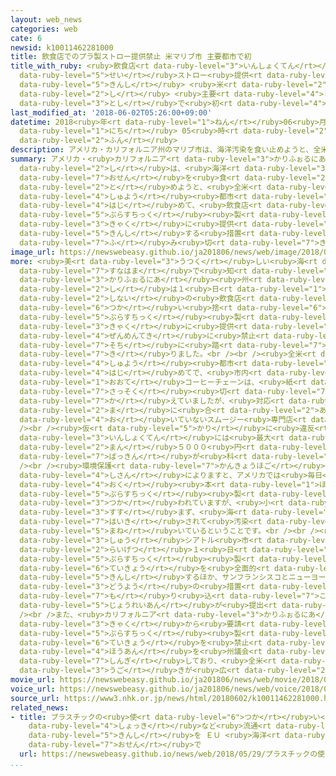 ```yaml
---
layout: web_news
categories: web
cate: 6
newsid: k10011462281000
title: 飲食店でのプラ製ストロー提供禁止 米マリブ市 主要都市で初
title_with_ruby: <ruby>飲食店<rt data-ruby-level="3">いんしょくてん</rt></ruby>でのプラ<ruby>製<rt
  data-ruby-level="5">せい</rt></ruby>ストロー<ruby>提供<rt data-ruby-level="6">ていきょう</rt></ruby><ruby>禁止<rt
  data-ruby-level="5">きんし</rt></ruby> <ruby>米<rt data-ruby-level="2">べい</rt></ruby>マリブ<ruby>市<rt
  data-ruby-level="2">し</rt></ruby> <ruby>主要<rt data-ruby-level="4">しゅよう</rt></ruby><ruby>都市<rt
  data-ruby-level="3">とし</rt></ruby>で<ruby>初<rt data-ruby-level="4">はつ</rt></ruby>
last_modified_at: '2018-06-02T05:26:00+09:00'
datetime: 2018<ruby>年<rt data-ruby-level="1">ねん</rt></ruby>06<ruby>月<rt data-ruby-level="1">がつ</rt></ruby>02<ruby>日<rt
  data-ruby-level="1">にち</rt></ruby> 05<ruby>時<rt data-ruby-level="2">じ</rt></ruby>26<ruby>分<rt
  data-ruby-level="2">ふん</rt></ruby>
description: アメリカ・カリフォルニア州のマリブ市は、海洋汚染を食い止めようと、全米の主要都市としては初めて、飲食店がプラスチック製ストローを客に提供することを禁止する措置に踏み切りました。
summary: アメリカ・<ruby>カリフォルニア<rt data-ruby-level="3">かりふぉるにあ</rt></ruby><ruby>州<rt data-ruby-level="3">しゅう</rt></ruby>のマリブ<ruby>市<rt
  data-ruby-level="2">し</rt></ruby>は、<ruby>海洋<rt data-ruby-level="3">かいよう</rt></ruby><ruby>汚染<rt
  data-ruby-level="7">おせん</rt></ruby>を<ruby>食<rt data-ruby-level="2">く</rt></ruby>い<ruby>止<rt
  data-ruby-level="2">と</rt></ruby>めようと、<ruby>全米<rt data-ruby-level="3">ぜんべい</rt></ruby>の<ruby>主要<rt
  data-ruby-level="4">しゅよう</rt></ruby><ruby>都市<rt data-ruby-level="3">とし</rt></ruby>としては<ruby>初<rt
  data-ruby-level="4">はじ</rt></ruby>めて、<ruby>飲食店<rt data-ruby-level="3">いんしょくてん</rt></ruby>が<ruby>プラスチック<rt
  data-ruby-level="5">ぷらすちっく</rt></ruby><ruby>製<rt data-ruby-level="5">せい</rt></ruby>ストローを<ruby>客<rt
  data-ruby-level="3">きゃく</rt></ruby>に<ruby>提供<rt data-ruby-level="6">ていきょう</rt></ruby>することを<ruby>禁止<rt
  data-ruby-level="5">きんし</rt></ruby>する<ruby>措置<rt data-ruby-level="7">そち</rt></ruby>に<ruby>踏<rt
  data-ruby-level="7">ふ</rt></ruby>み<ruby>切<rt data-ruby-level="7">き</rt></ruby>りました。
image_url: https://newswebeasy.github.io/ja201806/news/web/image/2018/06/02/K10011462281_1806020557_1806020557_01_02.jpg
more: <ruby>美<rt data-ruby-level="3">うつく</rt></ruby>しい<ruby>海<rt data-ruby-level="2">うみ</rt></ruby>と<ruby>砂浜<rt
  data-ruby-level="7">すなはま</rt></ruby>で<ruby>知<rt data-ruby-level="2">し</rt></ruby>られる<ruby>カリフォルニア<rt
  data-ruby-level="3">かりふぉるにあ</rt></ruby><ruby>州<rt data-ruby-level="3">しゅう</rt></ruby>マリブ<ruby>市<rt
  data-ruby-level="2">し</rt></ruby>は１<ruby>日<rt data-ruby-level="1">にち</rt></ruby>、<ruby>市内<rt
  data-ruby-level="2">しない</rt></ruby>の<ruby>飲食店<rt data-ruby-level="3">いんしょくてん</rt></ruby>が<ruby>使<rt
  data-ruby-level="6">つか</rt></ruby>い<ruby>捨<rt data-ruby-level="6">す</rt></ruby>ての<ruby>プラスチック<rt
  data-ruby-level="5">ぷらすちっく</rt></ruby><ruby>製<rt data-ruby-level="5">せい</rt></ruby>ストローを<ruby>客<rt
  data-ruby-level="3">きゃく</rt></ruby>に<ruby>提供<rt data-ruby-level="6">ていきょう</rt></ruby>することを<ruby>全面的<rt
  data-ruby-level="4">ぜんめんてき</rt></ruby>に<ruby>禁止<rt data-ruby-level="5">きんし</rt></ruby>する<ruby>措置<rt
  data-ruby-level="7">そち</rt></ruby>に<ruby>踏<rt data-ruby-level="7">ふ</rt></ruby>み<ruby>切<rt
  data-ruby-level="7">き</rt></ruby>りました。<br /><br /><ruby>全米<rt data-ruby-level="3">ぜんべい</rt></ruby>の<ruby>主要<rt
  data-ruby-level="4">しゅよう</rt></ruby><ruby>都市<rt data-ruby-level="3">とし</rt></ruby>としては<ruby>初<rt
  data-ruby-level="4">はじ</rt></ruby>めてで、<ruby>市内<rt data-ruby-level="2">しない</rt></ruby>にある<ruby>大手<rt
  data-ruby-level="1">おおて</rt></ruby>コーヒーチェーンは、<ruby>紙<rt data-ruby-level="2">かみ</rt></ruby>でできたストローに<ruby>早速<rt
  data-ruby-level="7">さっそく</rt></ruby><ruby>切<rt data-ruby-level="7">き</rt></ruby>り<ruby>替<rt
  data-ruby-level="7">か</rt></ruby>えていましたが、<ruby>対応<rt data-ruby-level="5">たいおう</rt></ruby>が<ruby>間<rt
  data-ruby-level="2">ま</rt></ruby>に<ruby>合<rt data-ruby-level="2">あ</rt></ruby>わず、ストローを<ruby>置<rt
  data-ruby-level="4">お</rt></ruby>いていないスムージー<ruby>専門店<rt data-ruby-level="6">せんもんてん</rt></ruby>もありました。<br
  /><br /><ruby>仮<rt data-ruby-level="5">かり</rt></ruby>に<ruby>違反<rt data-ruby-level="7">いはん</rt></ruby>すると、<ruby>飲食店<rt
  data-ruby-level="3">いんしょくてん</rt></ruby>には<ruby>最大<rt data-ruby-level="4">さいだい</rt></ruby>で５００ドル（およそ５<ruby>万<rt
  data-ruby-level="2">まん</rt></ruby>５０００<ruby>円<rt data-ruby-level="1">えん</rt></ruby>）の<ruby>罰金<rt
  data-ruby-level="7">ばっきん</rt></ruby>が<ruby>科<rt data-ruby-level="2">か</rt></ruby>されます。<br
  /><br /><ruby>環境保護<rt data-ruby-level="7">かんきょうほご</rt></ruby><ruby>団体<rt data-ruby-level="5">だんたい</rt></ruby>などの<ruby>試算<rt
  data-ruby-level="4">しさん</rt></ruby>によりますと、アメリカでは<ruby>毎日<rt data-ruby-level="2">まいにち</rt></ruby>、５<ruby>億<rt
  data-ruby-level="4">おく</rt></ruby><ruby>本<rt data-ruby-level="1">ほん</rt></ruby>の<ruby>プラスチック<rt
  data-ruby-level="5">ぷらすちっく</rt></ruby><ruby>製<rt data-ruby-level="5">せい</rt></ruby>ストローが<ruby>使<rt
  data-ruby-level="3">つか</rt></ruby>われていますが、<ruby>小<rt data-ruby-level="1">ちい</rt></ruby>さいためにリサイクルが<ruby>進<rt
  data-ruby-level="3">すす</rt></ruby>まず、<ruby>海<rt data-ruby-level="2">うみ</rt></ruby>に<ruby>廃棄<rt
  data-ruby-level="7">はいき</rt></ruby>されて<ruby>汚染<rt data-ruby-level="7">おせん</rt></ruby>を<ruby>招<rt
  data-ruby-level="5">まね</rt></ruby>いているということです。<br /><br /><ruby>ワシントン<rt data-ruby-level="3">わしんとん</rt></ruby><ruby>州<rt
  data-ruby-level="3">しゅう</rt></ruby>シアトル<ruby>市<rt data-ruby-level="2">し</rt></ruby>も<ruby>来月<rt
  data-ruby-level="2">らいげつ</rt></ruby>１<ruby>日<rt data-ruby-level="1">にち</rt></ruby>から、<ruby>プラスチック<rt
  data-ruby-level="5">ぷらすちっく</rt></ruby><ruby>製<rt data-ruby-level="5">せい</rt></ruby>ストローの<ruby>提供<rt
  data-ruby-level="6">ていきょう</rt></ruby>を<ruby>全面的<rt data-ruby-level="4">ぜんめんてき</rt></ruby>に<ruby>禁止<rt
  data-ruby-level="5">きんし</rt></ruby>するほか、サンフランシスコとニューヨークの<ruby>市議会<rt data-ruby-level="4">しぎかい</rt></ruby>にも<ruby>同様<rt
  data-ruby-level="3">どうよう</rt></ruby>の<ruby>措置<rt data-ruby-level="7">そち</rt></ruby>を<ruby>盛<rt
  data-ruby-level="7">も</rt></ruby>り<ruby>込<rt data-ruby-level="7">こ</rt></ruby>んだ<ruby>条例案<rt
  data-ruby-level="5">じょうれいあん</rt></ruby>が<ruby>提出<rt data-ruby-level="5">ていしゅつ</rt></ruby>されています。<br
  /><br />また、<ruby>カリフォルニア<rt data-ruby-level="3">かりふぉるにあ</rt></ruby><ruby>州<rt data-ruby-level="3">しゅう</rt></ruby>は、<ruby>客<rt
  data-ruby-level="3">きゃく</rt></ruby>から<ruby>要請<rt data-ruby-level="7">ようせい</rt></ruby>されないかぎり、<ruby>プラスチック<rt
  data-ruby-level="5">ぷらすちっく</rt></ruby><ruby>製<rt data-ruby-level="5">せい</rt></ruby>ストローの<ruby>提供<rt
  data-ruby-level="6">ていきょう</rt></ruby>を<ruby>禁止<rt data-ruby-level="5">きんし</rt></ruby>するという<ruby>法案<rt
  data-ruby-level="4">ほうあん</rt></ruby>を<ruby>州議会<rt data-ruby-level="4">しゅうぎかい</rt></ruby>で<ruby>審議<rt
  data-ruby-level="7">しんぎ</rt></ruby>しており、<ruby>全米<rt data-ruby-level="3">ぜんべい</rt></ruby>でこうした<ruby>動<rt
  data-ruby-level="3">うご</rt></ruby>きが<ruby>広<rt data-ruby-level="2">ひろ</rt></ruby>がっています。
movie_url: https://newswebeasy.github.io/ja201806/news/web/movie/2018/06/02/k10011462281_201806021008_201806021020.mp4
voice_url: https://newswebeasy.github.io/ja201806/news/web/voice/2018/06/02/k10011462281_201806021008_201806021020.mp3
source_url: https://www3.nhk.or.jp/news/html/20180602/k10011462281000.html
related_news:
- title: プラスチックの<ruby>使<rt data-ruby-level="6">つか</rt></ruby>い<ruby>捨<rt data-ruby-level="6">す</rt></ruby>て<ruby>食器<rt
    data-ruby-level="4">しょっき</rt></ruby>など<ruby>流通<rt data-ruby-level="3">りゅうつう</rt></ruby><ruby>禁止<rt
    data-ruby-level="5">きんし</rt></ruby>を ＥＵ <ruby>海洋<rt data-ruby-level="3">かいよう</rt></ruby><ruby>汚染<rt
    data-ruby-level="7">おせん</rt></ruby>で
  url: https://newswebeasy.github.io/news/web/2018/05/29/プラスチックの使い捨て食器など流通禁止を-EU-海洋汚染で
...
```


